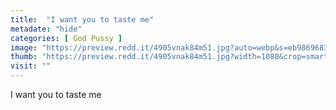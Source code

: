```yaml
---
title:  "I want you to taste me"
metadate: "hide"
categories: [ God Pussy ]
image: "https://preview.redd.it/4905vnak84m51.jpg?auto=webp&s=eb98696839a7e070d58fe4bb89121c3aa0bee79d"
thumb: "https://preview.redd.it/4905vnak84m51.jpg?width=1080&crop=smart&auto=webp&s=a0e283b0e67ef0d7512a4db6a0742987ca37100b"
visit: ""
---
```

I want you to taste me
